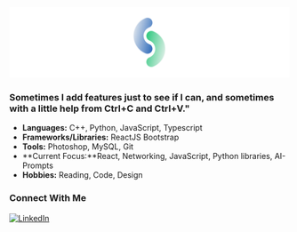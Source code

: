 <div align="center">
  <img src="123.png" alt="Profile Banner">
</div>

<h3>Sometimes I add features just to see if I can, and sometimes with a little help from Ctrl+C and Ctrl+V."</h3>

- **Languages:** C++, Python, JavaScript, Typescript
- **Frameworks/Libraries:** ReactJS Bootstrap
- **Tools:** Photoshop, MySQL, Git
- **Current Focus:**React, Networking, JavaScript, Python libraries, AI-Prompts
- **Hobbies:** Reading, Code, Design

<h3 align="left">Connect With Me</h3>
<p align="left">
  <a href="https://linkedin.com/in/ahsan-raza8hbb" target="_blank">
    <img align="center" src="https://raw.githubusercontent.com/rahuldkjain/github-profile-readme-generator/master/src/images/icons/Social/linked-in-alt.svg" alt="LinkedIn" height="30" width="40" />
  </a>

</p>
